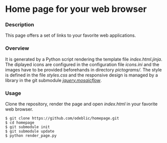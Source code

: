 # Home page for your web browser

### Description

This page offers a set of links to your favorite web applications.

### Overview

It is generated by a Python script rendering the template file *index.html.jinja*. The diplayed icons are configured in the configuration file *icons.ini* and the images have to be provided beforehands in directory *pictograms/*. The style is defined in the file *styles.css* and the responsive design is managed by a library in the git submodule [*jquery.mosaicflow*](https://github.com/sapegin/jquery.mosaicflow).

### Usage

Clone the repository, render the page and open *index.html* in your favorite web browser.

    $ git clone https://github.com/odeblic/homepage.git
    $ cd homepage
    $ git submodule init
    $ git submodule update
    $ python render_page.py

